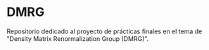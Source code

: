 # DMRG
Repositorio dedicado al proyecto de prácticas finales en el tema de "Density Matrix Renormalization Group (DMRG)".
